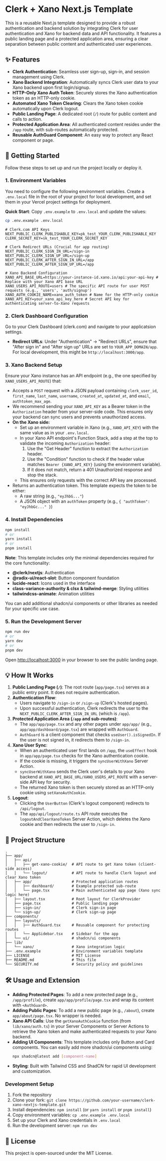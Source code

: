 # Clerk + Xano Next.js Template

This is a reusable Next.js template designed to provide a robust authentication and backend solution by integrating Clerk for user authentication and Xano for backend data and API functionality. It features a public landing page and a protected application area, ensuring a clear separation between public content and authenticated user experiences.

## ✨ Features

*   **Clerk Authentication**: Seamless user sign-up, sign-in, and session management using Clerk.
*   **Xano Backend Integration**: Automatically syncs Clerk user data to your Xano backend upon first login/signup.
*   **HTTP-Only Xano Auth Token**: Securely stores the Xano authentication token as an HTTP-only cookie.
*   **Automated Xano Token Clearing**: Clears the Xano token cookie automatically upon Clerk logout.
*   **Public Landing Page**: A dedicated root (`/`) route for public content and calls to action.
*   **Protected Application Area**: All authenticated content resides under the `/app` route, with sub-routes automatically protected.
*   **Reusable AuthGuard Component**: An easy way to protect any React component or page.


## 🚀 Getting Started

Follow these steps to set up and run the project locally or deploy it.

### 1. Environment Variables

You need to configure the following environment variables. Create a `.env.local` file in the root of your project for local development, and set them in your Vercel project settings for deployment.

**Quick Start**: Copy `.env.example` to `.env.local` and update the values:

```bash
cp .env.example .env.local
```

```
# Clerk.com API Keys
NEXT_PUBLIC_CLERK_PUBLISHABLE_KEY=pk_test_YOUR_CLERK_PUBLISHABLE_KEY
CLERK_SECRET_KEY=sk_test_YOUR_CLERK_SECRET_KEY

# Clerk Redirect URLs (Crucial for app routing)
NEXT_PUBLIC_CLERK_SIGN_IN_URL=/sign-in
NEXT_PUBLIC_CLERK_SIGN_UP_URL=/sign-up
NEXT_PUBLIC_CLERK_AFTER_SIGN_IN_URL=/app
NEXT_PUBLIC_CLERK_AFTER_SIGN_UP_URL=/app

# Xano Backend Configuration
XANO_API_BASE_URL=https://your-instance-id.xano.io/api:your-api-key # Replace with your Xano API base URL
XANO_USERS_API_ROUTE=users # The specific API route for user POST requests (e.g., 'users', 'auth/signup')
XANO_AUTH_COOKIE_NAME=xano_auth_token # Name for the HTTP-only cookie
XANO_API_KEY=your_xano_api_key_here # Secret API key for authenticating server-to-Xano requests
```


### 2. Clerk Dashboard Configuration

Go to your Clerk Dashboard (clerk.com) and navigate to your applicatsion settings.

*   **Redirect URLs**: Under "Authentication" -> "Redirect URLs", ensure that "After sign in" and "After sign up" URLs are set to `YOUR_APP_DOMAIN/app`. For local development, this might be `http://localhost:3000/app`.

### 3. Xano Backend Setup

Ensure your Xano instance has an API endpoint (e.g., the one specified by `XANO_USERS_API_ROUTE`) that:

*   Accepts a `POST` request with a JSON payload containing `clerk_user_id`, `first_name`, `last_name`, `username`, `created_at`, `updated_at`, and `email`, `authtoken_max_age`.
*   We recommend sending your `XANO_API_KEY` as a Bearer token in the `Authorization` header from your server-side code. This ensures only your backend can sync users and prevents unauthorized access.
*   **On the Xano side:**
    *   Set up an environment variable in Xano (e.g., `XANO_API_KEY`) with the same value as in your `.env.local`.
    *   In your Xano API endpoint's Function Stack, add a step at the top to validate the incoming `Authorization` header:
        1. Use the "Get Header" function to extract the `Authorization` header.
        2. Use the "Condition" function to check if the header value matches `Bearer {XANO_API_KEY}` (using the environment variable).
        3. If it does not match, return a 401 Unauthorized response and stop the stack.
    *   This ensures only requests with the correct API key are processed.
*   Returns an authentication token. This template expects the token to be either:
    *   A raw string (e.g., `"eyJhbG..."`)
    *   A JSON object with an `authToken` property (e.g., `{ "authToken": "eyJhbGc..." }`)

### 4. Install Dependencies

```bash
npm install
# or
yarn install
# or
pnpm install
```

**Note**: This template includes only the minimal dependencies required for the core functionality:
- **@clerk/nextjs**: Authentication
- **@radix-ui/react-slot**: Button component foundation  
- **lucide-react**: Icons used in the interface
- **class-variance-authority & clsx & tailwind-merge**: Styling utilities
- **tailwindcss-animate**: Animation utilities

You can add additional shadcn/ui components or other libraries as needed for your specific use case.

### 5. Run the Development Server

```bash
npm run dev
# or
yarn dev
# or
pnpm dev
```

Open [http://localhost:3000](http://localhost:3000) in your browser to see the public landing page.

## 💡 How It Works

1.  **Public Landing Page (`/`)**: The root route (`app/page.tsx`) serves as a public entry point. It does not require authentication.
2.  **Authentication Flow**:
    *   Users navigate to `/sign-in` or `/sign-up` (Clerk's hosted pages).
    *   Upon successful authentication, Clerk redirects the user to the `NEXT_PUBLIC_CLERK_AFTER_SIGN_IN_URL` (which is `/app`).
3.  **Protected Application Area (`/app` and sub-routes)**:
    *   The `app/app/page.tsx` and any other pages under `app/app/` (e.g., `app/app/dashboard/page.tsx`) are wrapped with `AuthGuard`.
    *   `AuthGuard` is a client component that checks `useUser().isSignedIn`. If the user is not signed in, it redirects them to `/sign-in`.
4.  **Xano User Sync**:
    *   When an authenticated user first lands on `/app`, the `useEffect` hook in `app/app/page.tsx` checks for the Xano authentication cookie.
    *   If the cookie is missing, it triggers the `syncUserWithXano` Server Action.
    *   `syncUserWithXano` sends the Clerk user's details to your Xano backend at `XANO_API_BASE_URL/XANO_USERS_API_ROUTE` with a server-side API key for security.
    *   The returned Xano token is then securely stored as an HTTP-only cookie using `setXanoAuthCookie`.
5.  **Logout**:
    *   Clicking the `UserButton` (Clerk's logout component) redirects to `/api/logout`.
    *   The `app/api/logout/route.ts` API route executes the `logoutAndClearXanoToken` Server Action, which deletes the Xano cookie and then redirects the user to `/sign-in`.

## 📁 Project Structure

```
.
├── app/
│   ├── api/
│   │   ├── get-xano-cookie/  # API route to get Xano token (client-side access)
│   │   └── logout/           # API route to handle Clerk logout and clear Xano token
│   ├── app/                  # Protected application routes
│   │   ├── dashboard/        # Example protected sub-route
│   │   └── page.tsx          # Main authenticated app page (Xano sync logic here)
│   ├── layout.tsx            # Root layout for ClerkProvider
│   ├── page.tsx              # Public landing page
│   ├── sign-in/              # Clerk sign-in page
│   └── sign-up/              # Clerk sign-up page
├── components/
│   ├── layouts/
│   │   ├── AuthGuard.tsx     # Reusable component for protecting routes
│   │   └── AppSidebar.tsx    # Sidebar for the app
│   └── ui/                   # shadcn/ui components
├── lib/
│   └── xano/                 # Xano integration logic
├── .env.example              # Environment variables template
├── LICENSE                   # MIT License
├── README.md                 # This file
└── SECURITY.md               # Security policy and guidelines
```

## 🛠️ Usage and Extension

*   **Adding Protected Pages**: To add a new protected page (e.g., `/app/profile`), create `app/app/profile/page.tsx` and wrap its content with `<AuthGuard>`.
*   **Adding Public Pages**: To add a new public page (e.g., `/about`), create `app/about/page.tsx`. No wrapper is needed.
*   **Xano API Calls**: Use the `getXanoAuthCookie` function (from `lib/xano/auth.ts`) in your Server Components or Server Actions to retrieve the Xano token and make authenticated requests to your Xano backend.
*   **Adding UI Components**: This template includes only Button and Card components. You can easily add more shadcn/ui components using:
    ```bash
    npx shadcn@latest add [component-name]
    ```
*   **Styling**: Built with Tailwind CSS and ShadCN for rapid UI development and customization.


### Development Setup

1. Fork the repository
2. Clone your fork: `git clone https://github.com/your-username/clerk-xano-nextjs-template.git`
3. Install dependencies: `npm install` (or `yarn install` or `pnpm install`)
4. Copy environment variables: `cp .env.example .env.local`
5. Set up your Clerk and Xano credentials in `.env.local`
6. Run the development server: `npm run dev`

## 📄 License

This project is open-sourced under the MIT License.
